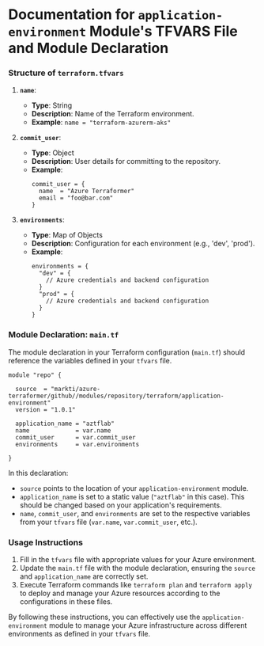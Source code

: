 # Documentation for `application-environment` Module's TFVARS File and Module Declaration

### Structure of `terraform.tfvars`

1. **`name`**:
   - **Type**: String
   - **Description**: Name of the Terraform environment.
   - **Example**: `name = "terraform-azurerm-aks"`

2. **`commit_user`**:
   - **Type**: Object
   - **Description**: User details for committing to the repository.
   - **Example**:
     ```hcl
     commit_user = {
       name  = "Azure Terraformer"
       email = "foo@bar.com"
     }
     ```

3. **`environments`**:
   - **Type**: Map of Objects
   - **Description**: Configuration for each environment (e.g., 'dev', 'prod').
   - **Example**:
     ```hcl
     environments = {
       "dev" = {
         // Azure credentials and backend configuration
       }
       "prod" = {
         // Azure credentials and backend configuration
       }
     }
     ```

### Module Declaration: `main.tf`

The module declaration in your Terraform configuration (`main.tf`) should reference the variables defined in your `tfvars` file.

```hcl
module "repo" {
  
  source  = "markti/azure-terraformer/github//modules/repository/terraform/application-environment"
  version = "1.0.1"

  application_name = "aztflab"
  name             = var.name
  commit_user      = var.commit_user
  environments     = var.environments

}
```

In this declaration:

- `source` points to the location of your `application-environment` module.
- `application_name` is set to a static value (`"aztflab"` in this case). This should be changed based on your application's requirements.
- `name`, `commit_user`, and `environments` are set to the respective variables from your `tfvars` file (`var.name`, `var.commit_user`, etc.).

### Usage Instructions

1. Fill in the `tfvars` file with appropriate values for your Azure environment.
2. Update the `main.tf` file with the module declaration, ensuring the `source` and `application_name` are correctly set.
3. Execute Terraform commands like `terraform plan` and `terraform apply` to deploy and manage your Azure resources according to the configurations in these files.

By following these instructions, you can effectively use the `application-environment` module to manage your Azure infrastructure across different environments as defined in your `tfvars` file.